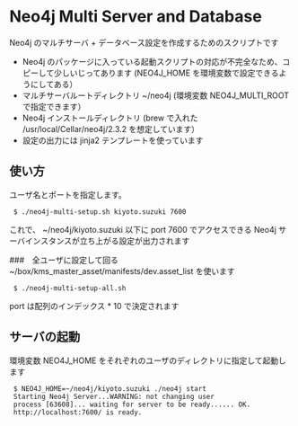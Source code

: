 # Neo4j Multi Server and Database
Neo4j のマルチサーバ + データベース設定を作成するためのスクリプトです

- Neo4j のパッケージに入っている起動スクリプトの対応が不完全なため、コピーして少しいじってあります (NEO4J_HOME を環境変数で設定できるようにしてある）
- マルチサーバルートディレクトリ ~/neo4j (環境変数 NEO4J_MULTI_ROOT で指定できます）
- Neo4j インストールディレクトリ (brew で入れた /usr/local/Cellar/neo4j/2.3.2 を想定しています）
- 設定の出力には jinja2 テンプレートを使っています

## 使い方
ユーザ名とポートを指定します。

```
 $ ./neo4j-multi-setup.sh kiyoto.suzuki 7600

```

これで、 ~/neo4j/kiyoto.suzuki 以下に port 7600 でアクセスできる Neo4j サーバインスタンスが立ち上がる設定が出力されます

###　全ユーザに設定して回る
~/box/kms_master_asset/manifests/dev.asset_list を使います

```
 $ ./neo4j-multi-setup-all.sh 
```

port は配列のインデックス * 10 で決定されます

## サーバの起動
環境変数 NEO4J_HOME をそれぞれのユーザのディレクトリに指定して起動します

```
 $ NEO4J_HOME=~/neo4j/kiyoto.suzuki ./neo4j start
 Starting Neo4j Server...WARNING: not changing user
 process [63608]... waiting for server to be ready...... OK.
 http://localhost:7600/ is ready.
```
